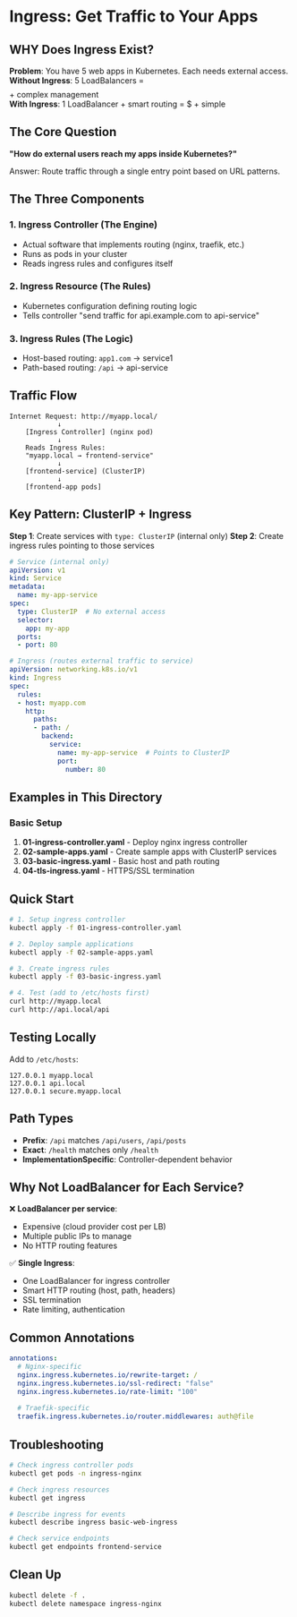 # Ingress: Get Traffic to Your Apps

## WHY Does Ingress Exist?

**Problem**: You have 5 web apps in Kubernetes. Each needs external access.  
**Without Ingress**: 5 LoadBalancers = $$$$ + complex management  
**With Ingress**: 1 LoadBalancer + smart routing = $ + simple

## The Core Question

**"How do external users reach my apps inside Kubernetes?"**

Answer: Route traffic through a single entry point based on URL patterns.

## The Three Components

### 1. **Ingress Controller** (The Engine)
- Actual software that implements routing (nginx, traefik, etc.)
- Runs as pods in your cluster
- Reads ingress rules and configures itself

### 2. **Ingress Resource** (The Rules)  
- Kubernetes configuration defining routing logic
- Tells controller "send traffic for api.example.com to api-service"

### 3. **Ingress Rules** (The Logic)
- Host-based routing: `app1.com` → service1
- Path-based routing: `/api` → api-service

## Traffic Flow

```
Internet Request: http://myapp.local/
            ↓
    [Ingress Controller] (nginx pod)
            ↓
    Reads Ingress Rules:
    "myapp.local → frontend-service"
            ↓
    [frontend-service] (ClusterIP)
            ↓
    [frontend-app pods]
```

## Key Pattern: ClusterIP + Ingress

**Step 1**: Create services with `type: ClusterIP` (internal only)
**Step 2**: Create ingress rules pointing to those services

```yaml
# Service (internal only)
apiVersion: v1
kind: Service
metadata:
  name: my-app-service
spec:
  type: ClusterIP  # No external access
  selector:
    app: my-app
  ports:
  - port: 80

# Ingress (routes external traffic to service)
apiVersion: networking.k8s.io/v1
kind: Ingress
spec:
  rules:
  - host: myapp.com
    http:
      paths:
      - path: /
        backend:
          service:
            name: my-app-service  # Points to ClusterIP
            port:
              number: 80
```

## Examples in This Directory

### Basic Setup
1. **01-ingress-controller.yaml** - Deploy nginx ingress controller
2. **02-sample-apps.yaml** - Create sample apps with ClusterIP services
3. **03-basic-ingress.yaml** - Basic host and path routing
4. **04-tls-ingress.yaml** - HTTPS/SSL termination

## Quick Start

```bash
# 1. Setup ingress controller
kubectl apply -f 01-ingress-controller.yaml

# 2. Deploy sample applications  
kubectl apply -f 02-sample-apps.yaml

# 3. Create ingress rules
kubectl apply -f 03-basic-ingress.yaml

# 4. Test (add to /etc/hosts first)
curl http://myapp.local
curl http://api.local/api
```

## Testing Locally

Add to `/etc/hosts`:
```
127.0.0.1 myapp.local
127.0.0.1 api.local
127.0.0.1 secure.myapp.local
```

## Path Types

- **Prefix**: `/api` matches `/api/users`, `/api/posts`
- **Exact**: `/health` matches only `/health`
- **ImplementationSpecific**: Controller-dependent behavior

## Why Not LoadBalancer for Each Service?

❌ **LoadBalancer per service**:
- Expensive (cloud provider cost per LB)
- Multiple public IPs to manage
- No HTTP routing features

✅ **Single Ingress**:
- One LoadBalancer for ingress controller
- Smart HTTP routing (host, path, headers)
- SSL termination
- Rate limiting, authentication

## Common Annotations

```yaml
annotations:
  # Nginx-specific
  nginx.ingress.kubernetes.io/rewrite-target: /
  nginx.ingress.kubernetes.io/ssl-redirect: "false"
  nginx.ingress.kubernetes.io/rate-limit: "100"
  
  # Traefik-specific  
  traefik.ingress.kubernetes.io/router.middlewares: auth@file
```

## Troubleshooting

```bash
# Check ingress controller pods
kubectl get pods -n ingress-nginx

# Check ingress resources
kubectl get ingress

# Describe ingress for events
kubectl describe ingress basic-web-ingress

# Check service endpoints
kubectl get endpoints frontend-service
```

## Clean Up

```bash
kubectl delete -f .
kubectl delete namespace ingress-nginx
```